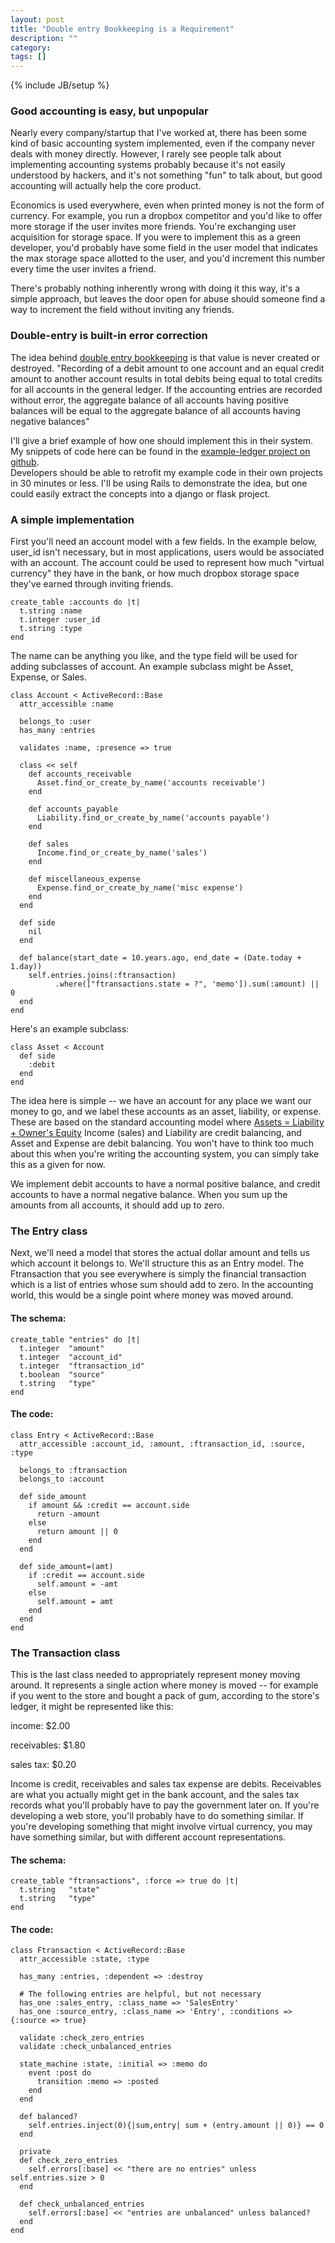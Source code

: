 ```yaml
---
layout: post
title: "Double entry Bookkeeping is a Requirement"
description: ""
category: 
tags: []
---
```

{% include JB/setup %}

### Good accounting is easy, but unpopular

Nearly every company/startup that I've worked at, there has been some kind of basic accounting system
implemented, even if the company never deals with money directly.  However, I rarely see people talk
about implementing accounting systems probably because it's not easily understood by hackers, and it's
not something "fun" to talk about, but good accounting will actually help the core product.  

Economics is used everywhere, even when printed money is not the form of currency.  For example, you
run a dropbox competitor and you'd like to offer more storage if the user invites more friends.  You're
exchanging user acquisition for storage space.  If you were to implement this as a green developer,
you'd probably have some field in the user model that indicates the max storage space allotted to the
user, and you'd increment this number every time the user invites a friend.

There's probably nothing inherently wrong with doing it this way, it's a simple approach, but leaves
the door open for abuse should someone find a way to increment the field without inviting any friends.

### Double-entry is built-in error correction

The idea behind [double entry bookkeeping](http://en.wikipedia.org/wiki/Double-entry_bookkeeping_system) 
is that value is never created or destroyed.  "Recording of a debit amount to one account and an equal credit amount to another account results in total debits being equal to total credits for all accounts in the general ledger. If the accounting entries are recorded without error, the aggregate balance of all accounts having positive balances will be equal to the aggregate balance of all accounts having negative balances"

I'll give a brief example of how one should implement this in their system.  My snippets of code here 
can be found in the [example-ledger project on github](http://github.com/deanmao/example-ledger).  
Developers should be able to retrofit my example code in their own projects in 30 minutes or less.  I'll
be using Rails to demonstrate the idea, but one could easily extract the concepts into a django or 
flask project.

### A simple implementation

First you'll need an account model with a few fields.  In the example below, user_id isn't necessary, 
but in most applications, users would be associated with an account.  The account could be used to 
represent how much "virtual currency" they have in the bank, or how much dropbox storage space they've
earned through inviting friends.

    create_table :accounts do |t|
      t.string :name
      t.integer :user_id
      t.string :type
    end
    
The name can be anything you like, and the type field will be used for adding subclasses of account.
An example subclass might be Asset, Expense, or Sales.

    class Account < ActiveRecord::Base
      attr_accessible :name
  
      belongs_to :user
      has_many :entries

      validates :name, :presence => true

      class << self
        def accounts_receivable
          Asset.find_or_create_by_name('accounts receivable')
        end

        def accounts_payable
          Liability.find_or_create_by_name('accounts payable')
        end

        def sales
          Income.find_or_create_by_name('sales')
        end

        def miscellaneous_expense
          Expense.find_or_create_by_name('misc expense')
        end
      end

      def side
        nil
      end

      def balance(start_date = 10.years.ago, end_date = (Date.today + 1.day))
        self.entries.joins(:ftransaction)
              .where(["ftransactions.state = ?", 'memo']).sum(:amount) || 0
      end
    end

Here's an example subclass:

    class Asset < Account
      def side
        :debit
      end
    end

The idea here is simple -- we have an account for any place we want our money to go, and we label these accounts
as an asset, liability, or expense.  These are based on the standard accounting model where [Assets = Liability + Owner's Equity](http://en.wikipedia.org/wiki/Accounting_equation)
Income (sales) and Liability are credit balancing, and Asset and Expense are debit balancing.  You won't have to think
too much about this when you're writing the accounting system, you can simply take this as a given for now.

We implement debit accounts to have a normal positive balance, and credit accounts to have a normal negative balance.  When
you sum up the amounts from all accounts, it should add up to zero.  

### The Entry class

Next, we'll need a model that stores the actual dollar amount and tells us which account it belongs to.  We'll structure this
as an Entry model.  The Ftransaction that you see everywhere is simply the financial transaction which is a list of entries
whose sum should add to zero.  In the accounting world, this would be a single point where money was moved around.

#### The schema:

    create_table "entries" do |t|
      t.integer  "amount"
      t.integer  "account_id"
      t.integer  "ftransaction_id"
      t.boolean  "source"
      t.string   "type"
    end

#### The code:

    class Entry < ActiveRecord::Base
      attr_accessible :account_id, :amount, :ftransaction_id, :source, :type

      belongs_to :ftransaction
      belongs_to :account

      def side_amount
        if amount && :credit == account.side
          return -amount
        else
          return amount || 0
        end
      end

      def side_amount=(amt)
        if :credit == account.side
          self.amount = -amt
        else
          self.amount = amt
        end
      end
    end

### The Transaction class

This is the last class needed to appropriately represent money moving around.  It represents a single action where money is
moved -- for example if you went to the store and bought a pack of gum, according to the store's ledger, it might be
represented like this:

income: $2.00

receivables: $1.80

sales tax: $0.20

Income is credit, receivables and sales tax expense are debits.  Receivables are what you actually might get in the bank
account, and the sales tax records what you'll probably have to pay the government later on.  If you're developing a web
store, you'll probably have to do something similar.  If you're developing something that might involve virtual currency,
you may have something similar, but with different account representations.

#### The schema:

    create_table "ftransactions", :force => true do |t|
      t.string   "state"
      t.string   "type"
    end

#### The code:

    class Ftransaction < ActiveRecord::Base
      attr_accessible :state, :type

      has_many :entries, :dependent => :destroy

      # The following entries are helpful, but not necessary
      has_one :sales_entry, :class_name => 'SalesEntry'
      has_one :source_entry, :class_name => 'Entry', :conditions => {:source => true}

      validate :check_zero_entries
      validate :check_unbalanced_entries

      state_machine :state, :initial => :memo do
        event :post do
          transition :memo => :posted
        end
      end

      def balanced?
        self.entries.inject(0){|sum,entry| sum + (entry.amount || 0)} == 0
      end

      private
      def check_zero_entries
        self.errors[:base] << "there are no entries" unless self.entries.size > 0
      end

      def check_unbalanced_entries
        self.errors[:base] << "entries are unbalanced" unless balanced?
      end
    end





